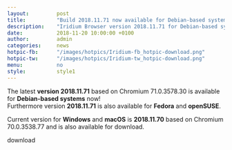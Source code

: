 ```yaml
---
layout: 		post
title:  		"Build 2018.11.71 now available for Debian-based systems"
description: 	"Iridium Browser version 2018.11.71 for Debian-based systems now available."
date:	 		2018-11-20 10:00:00 +0100
author:			admin
categories:		news
hotpic-fb:		"/images/hotpics/Iridium-fb_hotpic-download.png"
hotpic-tw:		"/images/hotpics/Iridium-tw_hotpic-download.png"
menu: 			no
style: 			style1
---
```


The latest **version 2018.11.71** based on Chromium 71.0.3578.30 is available for **Debian-based systems** now!   
Furthermore version **2018.11.71** is also available for **Fedora** and **openSUSE**.    

Current version for **Windows** and **macOS** is **2018.11.70** based on Chromium 70.0.3538.77 and is also available for download.
        
<a id="download-parser" class="button download" title="download Iridium Browser">download</a>